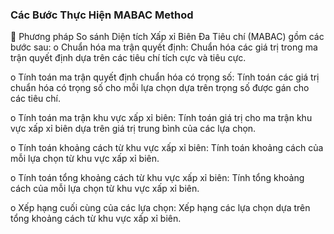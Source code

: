  ### Các Bước Thực Hiện MABAC Method 
	Phương pháp So sánh Diện tích Xấp xỉ Biên Đa Tiêu chí (MABAC) gồm các bước sau:
o	Chuẩn hóa ma trận quyết định: Chuẩn hóa các giá trị trong ma trận quyết định dựa trên các tiêu chí tích cực và tiêu cực.

o	Tính toán ma trận quyết định chuẩn hóa có trọng số: Tính toán các giá trị chuẩn hóa có trọng số cho mỗi lựa chọn dựa trên trọng số được gán cho các tiêu chí.

o	Tính toán ma trận khu vực xấp xỉ biên: Tính toán giá trị cho ma trận khu vực xấp xỉ biên dựa trên giá trị trung bình của các lựa chọn.

o	Tính toán khoảng cách từ khu vực xấp xỉ biên: Tính toán khoảng cách của mỗi lựa chọn từ khu vực xấp xỉ biên.

o	Tính toán tổng khoảng cách từ khu vực xấp xỉ biên: Tính tổng khoảng cách của mỗi lựa chọn từ khu vực xấp xỉ biên.

o	Xếp hạng cuối cùng của các lựa chọn: Xếp hạng các lựa chọn dựa trên tổng khoảng cách từ khu vực xấp xỉ biên.
 

